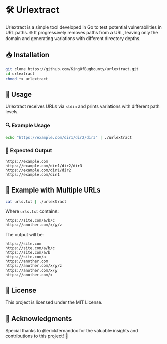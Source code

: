# 🛠️ Urlextract

Urlextract is a simple tool developed in Go to test potential vulnerabilities in URL paths. 🌐 It progressively removes paths from a URL, leaving only the domain and generating variations with different directory depths.

## 📥 Installation

```bash
git clone https://github.com/KingOfBugbounty/urlextract.git
cd urlextract
chmod +x urlextract
```

## 🚀 Usage

Urlextract receives URLs via `stdin` and prints variations with different path levels.

### 🔍 Example Usage

```bash
echo "https://example.com/dir1/dir2/dir3" | ./urlextract
```

### 📌 Expected Output

```
https://example.com
https://example.com/dir1/dir2/dir3
https://example.com/dir1/dir2
https://example.com/dir1
```

## 📑 Example with Multiple URLs

```bash
cat urls.txt | ./urlextract
```

Where `urls.txt` contains:
```
https://site.com/a/b/c
https://another.com/x/y/z
```

The output will be:
```
https://site.com
https://site.com/a/b/c
https://site.com/a/b
https://site.com/a
https://another.com
https://another.com/x/y/z
https://another.com/x/y
https://another.com/x
```

## 📜 License

This project is licensed under the MIT License.

## 🙌 Acknowledgments

Special thanks to @erickfernandox for the valuable insights and contributions to this project! 🎉

